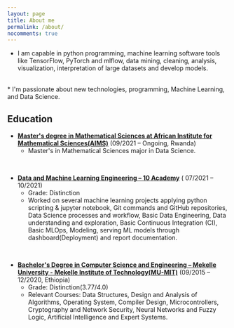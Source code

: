```yaml
---
layout: page
title: About me
permalink: /about/
nocomments: true
---
```

 
* I am capable in python programming,  machine learning software tools like TensorFlow, PyTorch and mlflow, data mining, cleaning, analysis, visualization,           interpretation of large datasets and develop models.
 <br>
* I'm passionate about new technologies, programming, Machine Learning, and Data Science.<br>

## Education 
* [__Master's degree in Mathematical Sciences at African Institute for Mathematical Sciences(AIMS)__](https://aims.ac.rw/) (09/2021 – Ongoing, Rwanda)
    * Master's in Mathematical Sciences major in Data Science.
 
<br>

* [__Data and Machine Learning Engineering – 10 Academy__](https://www.10academy.org/) ( 07/2021 – 10/2021)
    * Grade: Distinction
    * Worked on several machine learning projects applying python scripting & jupyter notebook, Git commands and GitHub repositories, Data
      Science processes and workflow, Basic Data Engineering, Data understanding and exploration, Basic Continuous Integration (CI), Basic MLOps,
      Modeling, serving ML models through dashboard(Deployment) and report documentation.
 
 <br>
 
 * [__Bachelor's Degree in Computer Science and Engineering – Mekelle University - Mekelle Institute of Technology(MU-MIT)__](http://www.mu.edu.et/) (09/2015 – 12/2020, Ethiopia)
     * Grade: Distinction(3.77/4.0)
     * Relevant Courses: Data Structures, Design and Analysis of Algorithms, Operating System, Compiler Design, Microcontrollers, Cryptography and Network Security,                          Neural Networks and Fuzzy Logic, Artificial Intelligence and Expert Systems.
     
